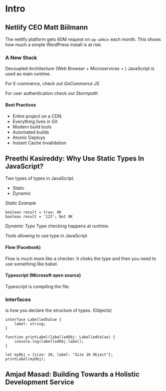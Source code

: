 # Intro

## Netlify CEO Matt Biilmann
The netlify platform gets 60M request on `wp-admin` each month.
This shows how much a simple WordPress install is at risk.

### A New Stack
Decoupled Architecture (Web Browser + Microservices + ) 
JavaScript is used as main runtime.

For E-commerce, check out *GoCommerce JS*

For user authentication check out *Stormpath*

#### Best Practices
- Entire project on a CDN
- Everything lives in Git
- Modern build tools
- Automated builds
- Atomic Deploys
- Instant Cache Invalidation


## Preethi Kasireddy: Why Use Static Types In JavaScript?

Two types of types in JavaScript.
- Static
- Dynamic

*Static Example*
```
boolean result = true; OK
boolean result = '123'; Not OK
```

*Dynamic Type*
Type checking happens at runtime.

Tools allowing to use type in JavaScript
#### Flow (Facebook)
Flow is much more like a checker. It cheks the type and then you need to use something like babel.

#### Typescript (Microsoft open source)
Typescript is compiling the file.


### Interfaces
is how you declare the structure of types. (Objects)

```
interface LabelledValue {
    label: string;
}

function printLabel(labelledObj: LabelledValue) {
    console.log(labelledObj.label);
}

let myObj = {size: 10, label: "Size 10 Object"};
printLabel(myObj);
```


## Amjad Masad: Building Towards a Holistic Development Service







